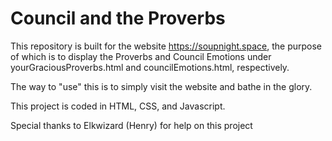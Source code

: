 # Council and the Proverbs

This repository is built for the website https://soupnight.space, the purpose of which is to display the Proverbs and Council Emotions under yourGraciousProverbs.html and councilEmotions.html, respectively.

The way to "use" this is to simply visit the website and bathe in the glory.

This project is coded in HTML, CSS, and Javascript.

Special thanks to Elkwizard (Henry) for help on this project

